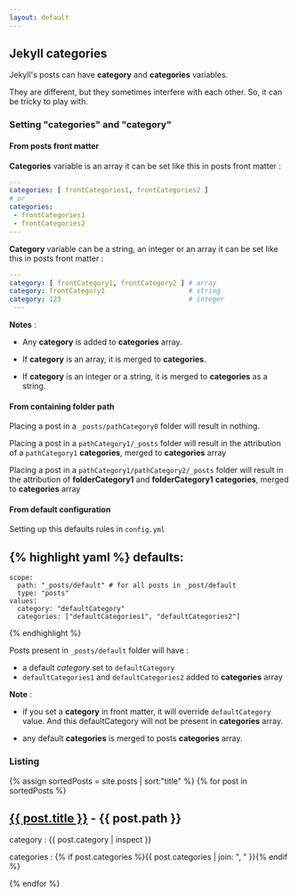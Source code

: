 ```yaml
---
layout: default
---
```

## Jekyll categories

Jekyll's posts can have **category** and **categories** variables.

They are different, but they sometimes interfere with each other. So, it can be tricky to play with.

### Setting "categories" and "category"

#### From posts front matter

**Categories** variable is an array it can be set like this in posts front matter :

``` yaml
---
categories: [ frontCategories1, frontCategories2 ]
# or
categories:
 - frontCategories1
 - frontCategories2
---
```

**Category** variable can be a string, an integer or an array it can be set like this in posts front matter :

``` yaml
---
category: [ frontCategory1, frontCategory2 ] # array
category: frontCategory1                     # string
category: 123                                # integer
 ---
```

**Notes** :

 - Any **category** is added to **categories** array.

 - If **category** is an array, it is merged to **categories**.

 - If **category** is an integer or a string, it is merged to **categories** as a string.


#### From containing folder path

Placing a post in a `_posts/pathCategory0` folder will result in nothing.

Placing a post in a `pathCategory1/_posts` folder will result in the attribution of a `pathCategory1` **categories**, merged to **categories** array

Placing a post in a `pathCategory1/pathCategory2/_posts` folder will result in the attribution of **folderCategory1** and **folderCategory1** **categories**, merged to **categories** array

#### From default configuration

Setting up this defaults rules in `config.yml`

{% highlight yaml %}
defaults:
  -
    scope:
      path: "_posts/default" # for all posts in _post/default
      type: "posts"
    values:
      category: "defaultCategory"
      categories: ["defaultCategories1", "defaultCategories2"]
{% endhighlight %}

Posts present in `_posts/default` folder will have :

 - a default *category* set to `defaultCategory`
 - `defaultCategories1` and `defaultCategories2` added to **categories** array

**Note** :

 - if you set a **category** in front matter, it will override `defaultCategory` value. And this defaultCategory will not be present in **categories** array.

 - any default **categories** is merged to posts **categories** array.

### Listing

{% assign sortedPosts = site.posts | sort:"title" %}
{% for post in sortedPosts %}
<h2><a href="{{ post.url }}">{{ post.title }}</a> - {{ post.path }}</h2>
<p>category : {{ post.category | inspect }}</p>
<p>categories : {% if post.categories %}{{ post.categories | join: ", " }}{% endif %}</p>
{% endfor %}
